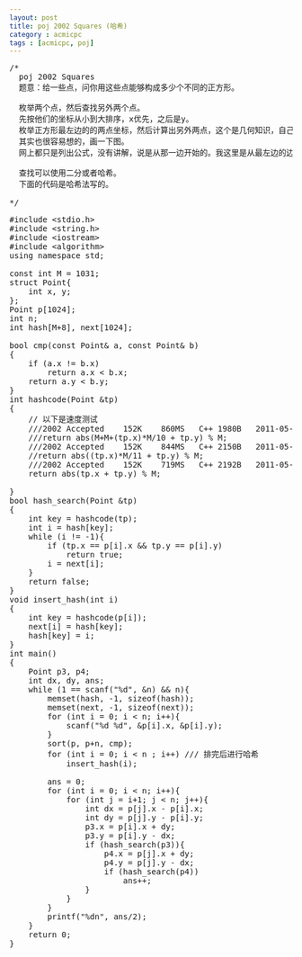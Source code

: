 ```yaml
---
layout: post
title: poj 2002 Squares (哈希)
category : acmicpc
tags : [acmicpc, poj]
---
```


<pre>/*    
  poj 2002 Squares    
  题意：给一些点，问你用这些点能够构成多少个不同的正方形。    
    
  枚举两个点，然后查找另外两个点。    
  先按他们的坐标从小到大排序，x优先，之后是y。    
  枚举正方形最左边的的两点坐标，然后计算出另外两点，这个是几何知识，自己想一下吧。    
  其实也很容易想的，画一下图。    
  网上都只是列出公式，没有讲解，说是从那一边开始的。我这里是从最左边的边找另外两点。    
    
  查找可以使用二分或者哈希。    
  下面的代码是哈希法写的。    
    
*/</pre>    
<!--more-->    
<pre>#include &lt;stdio.h&gt;    
#include &lt;string.h&gt;    
#include &lt;iostream&gt;    
#include &lt;algorithm&gt;    
using namespace std;    
    
const int M = 1031;    
struct Point{    
    int x, y;    
};    
Point p[1024];    
int n;    
int hash[M+8], next[1024];    
    
bool cmp(const Point&amp; a, const Point&amp; b)    
{    
    if (a.x != b.x)    
        return a.x &lt; b.x;    
    return a.y &lt; b.y;    
}    
int hashcode(Point &amp;tp)    
{    
    // 以下是速度测试    
    ///2002	Accepted	152K	860MS	C++	1980B	2011-05-02 00:49:34    
    ///return abs(M+M+(tp.x)*M/10 + tp.y) % M;    
    ///2002	Accepted	152K	844MS	C++	2150B	2011-05-02 00:51:42    
    //return abs((tp.x)*M/11 + tp.y) % M;    
    ///2002	Accepted	152K	719MS	C++	2192B	2011-05-02 00:52:38    
    return abs(tp.x + tp.y) % M;    
    
}    
bool hash_search(Point &amp;tp)    
{    
    int key = hashcode(tp);     
    int i = hash[key];    
    while (i != -1){    
        if (tp.x == p[i].x &amp;&amp; tp.y == p[i].y)    
            return true;    
        i = next[i];    
    }    
    return false;    
}    
void insert_hash(int i)    
{    
    int key = hashcode(p[i]);    
    next[i] = hash[key];    
    hash[key] = i;    
}    
int main()    
{    
    Point p3, p4;                    
    int dx, dy, ans;    
    while (1 == scanf("%d", &amp;n) &amp;&amp; n){    
        memset(hash, -1, sizeof(hash));    
        memset(next, -1, sizeof(next));    
        for (int i = 0; i &lt; n; i++){    
            scanf("%d %d", &amp;p[i].x, &amp;p[i].y);    
        }    
        sort(p, p+n, cmp);    
        for (int i = 0; i &lt; n ; i++) /// 排完后进行哈希    
            insert_hash(i);    
    
        ans = 0;    
        for (int i = 0; i &lt; n; i++){    
            for (int j = i+1; j &lt; n; j++){    
                int dx = p[j].x - p[i].x;    
                int dy = p[j].y - p[i].y;    
                p3.x = p[i].x + dy;    
                p3.y = p[i].y - dx;    
                if (hash_search(p3)){    
                    p4.x = p[j].x + dy;    
                    p4.y = p[j].y - dx;    
                    if (hash_search(p4))    
                        ans++;                   
                }    
            }    
        }    
        printf("%dn", ans/2);    
    }    
    return 0;    
}</pre>